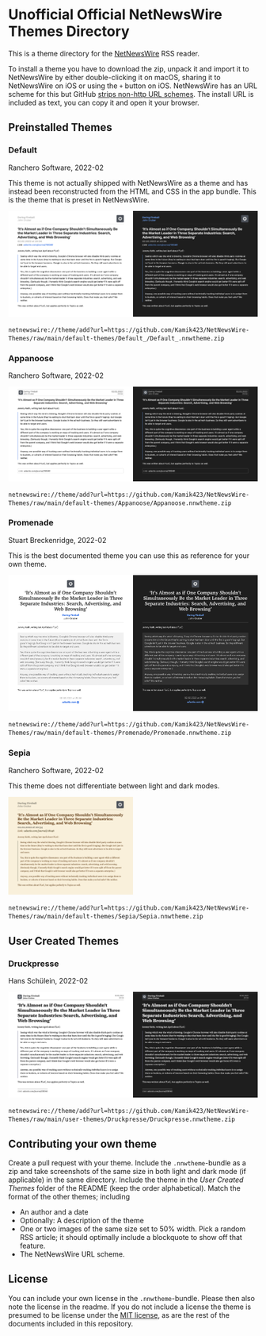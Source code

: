 # Unofficial Official NetNewsWire Themes Directory

This is a theme directory for the [NetNewsWire](https://netnewswire.com) RSS reader.

To install a theme you have to download the zip, unpack it and import it to NetNewsWire by either double-clicking it on macOS, sharing it to NetNewsWire on iOS or using the `+` button on iOS.
NetNewsWire has an URL scheme for this but GitHub [strips non-http URL schemes](https://github.community/t/deeplink-urls-are-stripped-from-github-markdown/199464).
The install URL is included as text, you can copy it and open it your browser.

## Preinstalled Themes

### Default

Ranchero Software, 2022-02

This theme is not actually shipped with NetNewsWire as a theme and has instead been reconstructed from the HTML and CSS in the app bundle.
This is the theme that is preset in NetNewsWire.

<img src="default-themes/Default_/Default-light.png" width="50%"><img src="default-themes/Default_/Default-dark.png" width="50%">

`netnewswire://theme/add?url=https://github.com/Kamik423/NetNewsWire-Themes/raw/main/default-themes/Default_/Default_.nnwtheme.zip`

### Appanoose

Ranchero Software, 2022-02

<img src="default-themes/Appanoose/Appanoose-light.png" width="50%"><img src="default-themes/Appanoose/Appanoose-dark.png" width="50%">

`netnewswire://theme/add?url=https://github.com/Kamik423/NetNewsWire-Themes/raw/main/default-themes/Appanoose/Appanoose.nnwtheme.zip`

### Promenade

Stuart Breckenridge, 2022-02

This is the best documented theme you can use this as reference for your own theme.

<img src="default-themes/Promenade/Promenade-light.png" width="50%"><img src="default-themes/Promenade/Promenade-dark.png" width="50%">

`netnewswire://theme/add?url=https://github.com/Kamik423/NetNewsWire-Themes/raw/main/default-themes/Promenade/Promenade.nnwtheme.zip`

### Sepia

Ranchero Software, 2022-02

This theme does not differentiate between light and dark modes.

<img src="default-themes/Sepia/Sepia.png" width="50%">

`netnewswire://theme/add?url=https://github.com/Kamik423/NetNewsWire-Themes/raw/main/default-themes/Sepia/Sepia.nnwtheme.zip`

## User Created Themes

### Druckpresse

Hans Schülein, 2022-02

<img src="user-themes/Druckpresse/Druckpresse-light.png" width="50%"><img src="user-themes/Druckpresse/Druckpresse-dark.png" width="50%">

`netnewswire://theme/add?url=https://github.com/Kamik423/NetNewsWire-Themes/raw/main/user-themes/Druckpresse/Druckpresse.nnwtheme.zip`

## Contributing your own theme

Create a pull request with your theme.
Include the `.nnwtheme`-bundle as a zip and take screenshots of the same size in both light and dark mode (if applicable) in the same directory.
Include the theme in the *User Created Themes* folder of the README (keep the order alphabetical).
Match the format of the other themes; including

* An author and a date
* Optionally: A description of the theme
* One or two images of the same size set to 50% width. Pick a random RSS article; it should optimally include a blockquote to show off that feature.
* The NetNewsWire URL scheme.

## License

You can include your own license in the `.nnwtheme`-bundle.
Please then also note the license in the readme.
If you do not include a license the theme is presumed to be license under the [MIT license](LICENSE.md), as are the rest of the documents included in this repository.